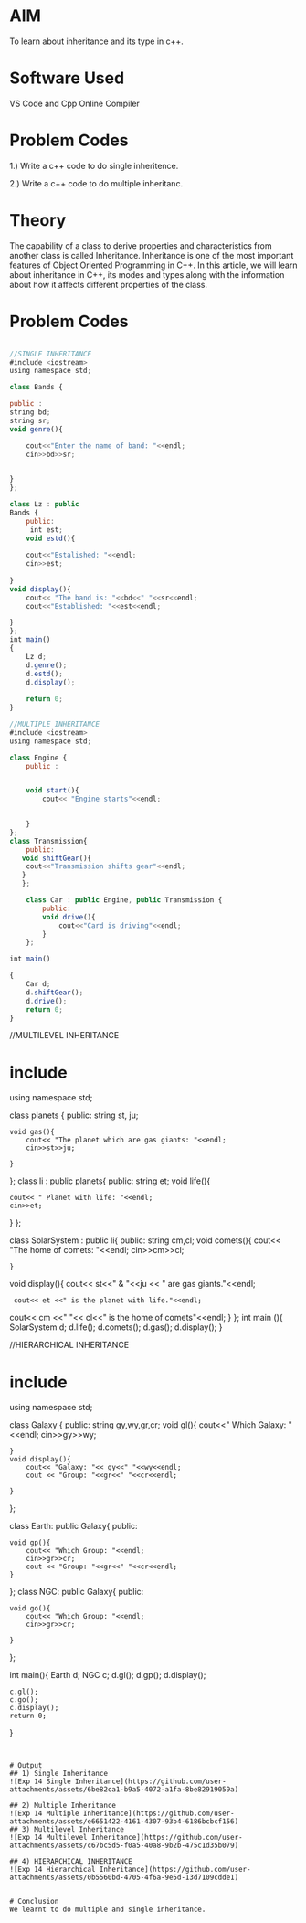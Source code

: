 # AIM

To learn about inheritance and its type in c++.

# Software Used

VS Code and Cpp Online Compiler

# Problem Codes

1.) Write a c++ code to do single inheritence.

2.) Write a c++ code to do multiple inheritanc.

# Theory

The capability of a class to derive properties and characteristics from another class is called Inheritance. Inheritance is one of the most important features of Object Oriented Programming in C++. In this article, we will learn about inheritance in C++, its modes and types along with the information about how it affects different properties of the class.

# Problem Codes

```javascript

//SINGLE INHERITANCE
#include <iostream>
using namespace std;

class Bands {

public :
string bd;
string sr;
void genre(){

    cout<<"Enter the name of band: "<<endl;
    cin>>bd>>sr;
    

}
};

class Lz : public
Bands {
    public:
     int est;
    void estd(){
       
    cout<<"Estalished: "<<endl;
    cin>>est;
    
}
void display(){
    cout<< "The band is: "<<bd<<" "<<sr<<endl;
    cout<<"Established: "<<est<<endl;

}
};
int main()
{
    Lz d;
    d.genre();
    d.estd();
    d.display();
    
    return 0;
}

//MULTIPLE INHERITANCE
#include <iostream>
using namespace std;

class Engine {
    public :


    void start(){
        cout<< "Engine starts"<<endl;
        

    }
};
class Transmission{
    public:
   void shiftGear(){
    cout<<"Transmission shifts gear"<<endl;
   }
   };

    class Car : public Engine, public Transmission {
        public:
        void drive(){
            cout<<"Card is driving"<<endl;
        }
    };

int main()

{
    Car d;
    d.shiftGear();
    d.drive();
    return 0;
}
```
//MULTILEVEL INHERITANCE
# include<iostream>
using namespace std;

class planets {
    public:
    string st, ju;

    void gas(){
        cout<< "The planet which are gas giants: "<<endl;
        cin>>st>>ju;
        
    }
};
class li :
public
planets{
    public:
    string et;
    void life(){
    
    cout<< " Planet with life: "<<endl;
    cin>>et;
    
}
};

class SolarSystem : public
li{
    public:
    string cm,cl;
    void comets(){
        cout<< "The home of comets: "<<endl;
        cin>>cm>>cl;
        
    }


void display(){
     cout<< st<<" & "<<ju << " are gas giants."<<endl;
  
     cout<< et <<" is the planet with life."<<endl;
  cout<< cm <<" "<< cl<<" is the home of comets"<<endl;
}
};
int main (){
    SolarSystem d;
    d.life();
    d.comets();
    d.gas();
    d.display();
}


//HIERARCHICAL INHERITANCE
# include<iostream>
using namespace std;

class Galaxy {
    public:
    string gy,wy,gr,cr;
    void gl(){
        cout<<" Which Galaxy: "<<endl;
        cin>>gy>>wy;
        

    }
    void display(){
        cout<< "Galaxy: "<< gy<<" "<<wy<<endl;
        cout << "Group: "<<gr<<" "<<cr<<endl;

    }
};

class Earth: public Galaxy{
    public:
   
    void gp(){
        cout<< "Which Group: "<<endl;
        cin>>gr>>cr;
        cout << "Group: "<<gr<<" "<<cr<<endl;
    }
};
class NGC: public Galaxy{
       public:
    
    void go(){
        cout<< "Which Group: "<<endl;
        cin>>gr>>cr;
        
    }

};

int main(){
    Earth d;
    NGC c;
    d.gl();
    d.gp();
    d.display();

    c.gl();
    c.go();
    c.display();
    return 0;

}
```


# Output
## 1) Single Inheritance
![Exp 14 Single Inheritance](https://github.com/user-attachments/assets/6be82ca1-b9a5-4072-a1fa-8be82919059a)

## 2) Multiple Inheritance
![Exp 14 Multiple Inheritance](https://github.com/user-attachments/assets/e6651422-4161-4307-93b4-6186bcbcf156)
## 3) Multilevel Inheritance
![Exp 14 Multilevel Inheritance](https://github.com/user-attachments/assets/c67bc5d5-f0a5-40a8-9b2b-475c1d35b079)

## 4) HIERARCHICAL INHERITANCE
![Exp 14 Hierarchical Inheritance](https://github.com/user-attachments/assets/0b5560bd-4705-4f6a-9e5d-13d7109cdde1)


# Conclusion
We learnt to do multiple and single inheritance.
